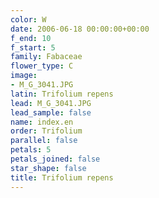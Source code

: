```yaml
---
color: W
date: 2006-06-18 00:00:00+00:00
f_end: 10
f_start: 5
family: Fabaceae
flower_type: C
image:
- M_G_3041.JPG
latin: Trifolium repens
lead: M_G_3041.JPG
lead_sample: false
name: index.en
order: Trifolium
parallel: false
petals: 5
petals_joined: false
star_shape: false
title: Trifolium repens
---
```

